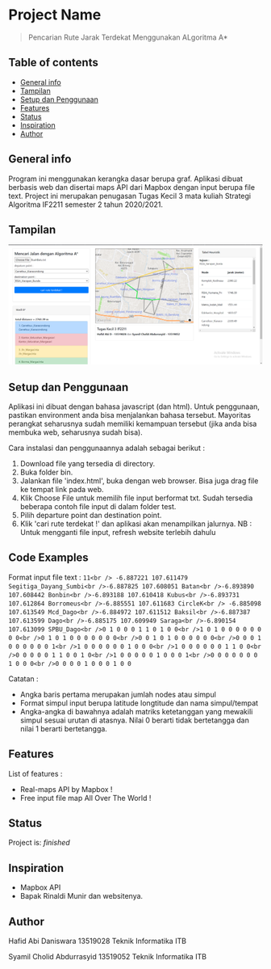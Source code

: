 # Project Name
> Pencarian Rute Jarak Terdekat Menggunakan ALgoritma A*

## Table of contents
* [General info](#general-info)
* [Tampilan](#tampilan)
* [Setup dan Penggunaan](#setup-dan-penggunaan)
* [Features](#features)
* [Status](#status)
* [Inspiration](#inspiration)
* [Author](#author)

## General info
Program ini menggunakan kerangka dasar berupa graf. Aplikasi dibuat berbasis web dan disertai maps API dari Mapbox dengan input berupa file text. Project ini merupakan penugasan Tugas Kecil 3 mata kuliah Strategi Algoritma IF2211 semester 2 tahun 2020/2021.

## Tampilan
![Example screenshot](./img/interface.png)

## Setup dan Penggunaan
Aplikasi ini dibuat dengan bahasa javascript (dan html). Untuk penggunaan, pastikan environment anda bisa menjalankan bahasa tersebut. Mayoritas perangkat seharusnya sudah memiliki kemampuan tersebut (jika anda bisa membuka web, seharusnya sudah bisa).

Cara instalasi dan penggunaannya adalah sebagai berikut :
1. Download file yang tersedia di directory.
2. Buka folder bin.
3. Jalankan file 'index.html', buka dengan web browser. Bisa juga drag file ke tempat link pada web.
4. Klik Choose File untuk memilih file input berformat txt. Sudah tersedia beberapa contoh file input di dalam folder test.
5. Pilih departure point dan destination point.
6. Klik 'cari rute terdekat !' dan aplikasi akan menampilkan jalurnya.
NB : Untuk mengganti file input, refresh website terlebih dahulu

## Code Examples
Format input file text :
`11<br />
-6.887221 107.611479 Segitiga_Dayang_Sumbi<br />-6.887825 107.608051 Batan<br />-6.893890 107.608442 Bonbin<br />-6.893188 107.610418 Kubus<br />-6.893731 107.612864 Borromeus<br />-6.885551 107.611683 CircleK<br />
-6.885098 107.613549 Mcd_Dago<br />-6.884972 107.611512 Baksil<br />-6.887387 107.613599 Dago<br />-6.885175 107.609949 Saraga<br />-6.890154 107.613099 SPBU_Dago<br />0 1 0 0 0 1 1 0 1 0 0<br />1 0 1 0 0 0 0 0 0 0 0<br />0 1 0 1 0 0 0 0 0 0 0<br />0 0 1 0 1 0 0 0 0 0 0<br />0 0 0 1 0 0 0 0 0 0 1<br />1 0 0 0 0 0 0 1 0 0 0<br />1 0 0 0 0 0 0 1 1 0 0<br />0 0 0 0 0 1 1 0 0 1 0<br />1 0 0 0 0 0 1 0 0 0 1<br />0 0 0 0 0 0 0 1 0 0 0<br />0 0 0 0 1 0 0 0 1 0 0`

Catatan :
- Angka baris pertama merupakan jumlah nodes atau simpul
- Format simpul input berupa latitude longtitude dan nama simpul/tempat
- Angka-angka di bawahnya adalah matriks ketetanggan yang mewakili simpul sesuai urutan di atasnya. Nilai 0 berarti tidak bertetangga dan nilai 1 berarti bertetangga.

## Features
List of features :
* Real-maps API by Mapbox !
* Free input file map All Over The World !


## Status
Project is: _finished_

## Inspiration
- Mapbox API
- Bapak Rinaldi Munir dan websitenya.

## Author
Hafid Abi Daniswara
13519028
Teknik Informatika ITB

Syamil Cholid Abdurrasyid
13519052
Teknik Informatika ITB